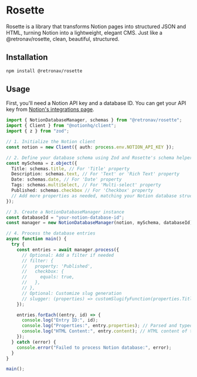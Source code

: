 # Rosette

Rosette is a library that transforms Notion pages into structured JSON and HTML, turning Notion into a lightweight, elegant CMS. Just like a @retronav/rosette, clean, beautiful, structured.

## Installation

```bash
npm install @retronav/rosette
```

## Usage

First, you'll need a Notion API key and a database ID. You can get your API key from [Notion's integrations page](https://www.notion.so/my-integrations).

```typescript
import { NotionDatabaseManager, schemas } from "@retronav/rosette";
import { Client } from "@notionhq/client";
import { z } from "zod";

// 1. Initialize the Notion client
const notion = new Client({ auth: process.env.NOTION_API_KEY });

// 2. Define your database schema using Zod and Rosette's schema helpers
const mySchema = z.object({
  Title: schemas.title, // For 'Title' property
  Description: schemas.text, // For 'Text' or 'Rich Text' property
  Date: schemas.date, // For 'Date' property
  Tags: schemas.multiSelect, // For 'Multi-select' property
  Published: schemas.checkbox // For 'Checkbox' property
  // Add more properties as needed, matching your Notion database structure
});

// 3. Create a NotionDatabaseManager instance
const databaseId = "your-notion-database-id";
const manager = new NotionDatabaseManager(notion, mySchema, databaseId);

// 4. Process the database entries
async function main() {
  try {
    const entries = await manager.process({
      // Optional: Add a filter if needed
      // filter: {
      //   property: 'Published',
      //   checkbox: {
      //     equals: true,
      //   },
      // },
      // Optional: Customize slug generation
      // slugger: (properties) => customSlugifyFunction(properties.Title),
    });

    entries.forEach((entry, id) => {
      console.log("Entry ID:", id);
      console.log("Properties:", entry.properties); // Parsed and typed according to your schema
      console.log("HTML Content:", entry.content); // HTML content of the Notion page
    });
  } catch (error) {
    console.error("Failed to process Notion database:", error);
  }
}

main();
```
